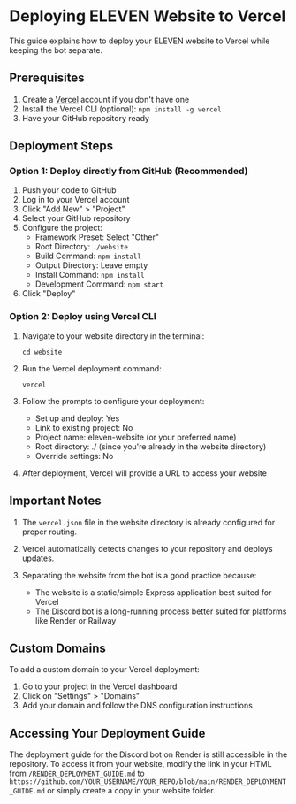 # Deploying ELEVEN Website to Vercel

This guide explains how to deploy your ELEVEN website to Vercel while keeping the bot separate.

## Prerequisites

1. Create a [Vercel](https://vercel.com) account if you don't have one
2. Install the Vercel CLI (optional): `npm install -g vercel`
3. Have your GitHub repository ready

## Deployment Steps

### Option 1: Deploy directly from GitHub (Recommended)

1. Push your code to GitHub
2. Log in to your Vercel account
3. Click "Add New" > "Project"
4. Select your GitHub repository
5. Configure the project:
   - Framework Preset: Select "Other"
   - Root Directory: `./website`
   - Build Command: `npm install`
   - Output Directory: Leave empty
   - Install Command: `npm install`
   - Development Command: `npm start`
6. Click "Deploy"

### Option 2: Deploy using Vercel CLI

1. Navigate to your website directory in the terminal:
   ```
   cd website
   ```

2. Run the Vercel deployment command:
   ```
   vercel
   ```

3. Follow the prompts to configure your deployment:
   - Set up and deploy: Yes
   - Link to existing project: No
   - Project name: eleven-website (or your preferred name)
   - Root directory: ./ (since you're already in the website directory)
   - Override settings: No

4. After deployment, Vercel will provide a URL to access your website

## Important Notes

1. The `vercel.json` file in the website directory is already configured for proper routing.

2. Vercel automatically detects changes to your repository and deploys updates.

3. Separating the website from the bot is a good practice because:
   - The website is a static/simple Express application best suited for Vercel
   - The Discord bot is a long-running process better suited for platforms like Render or Railway

## Custom Domains

To add a custom domain to your Vercel deployment:

1. Go to your project in the Vercel dashboard
2. Click on "Settings" > "Domains"
3. Add your domain and follow the DNS configuration instructions

## Accessing Your Deployment Guide

The deployment guide for the Discord bot on Render is still accessible in the repository.
To access it from your website, modify the link in your HTML from `/RENDER_DEPLOYMENT_GUIDE.md` to 
`https://github.com/YOUR_USERNAME/YOUR_REPO/blob/main/RENDER_DEPLOYMENT_GUIDE.md` or simply create
a copy in your website folder.